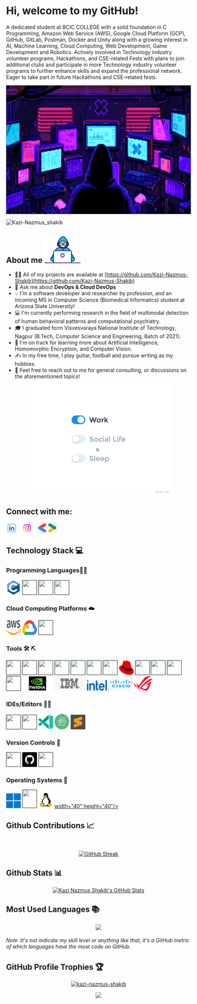 <h1 align="left"> Hi, welcome to my GitHub!</h1>

<p>A dedicated student at BCIC COLLEGE with a solid foundation in C Programming, Amazon Web Service (AWS), Google Cloud Platform (GCP), GitHub, GitLab, Postman, Docker and Unity along with a growing interest in AI, Machine Learning, Cloud Computing, Web Development, Game Development and Robotics. Actively involved in Technology industry volunteer programs, Hackathons, and CSE-related Fests with plans to join additional clubs and participate in more Technology industry volunteer programs to further enhance skills and expand the professional network. Eager to take part in future Hackathons and CSE-related fests.
</p>

<p><img align="center" alt="Coding" width="1000" height=350 src="https://github.com/Kazi-Nazmus-Shakib/Kazi-Nazmus-Shakib/blob/main/Mastermind.gif"></p>
<p align="left"> <img src="https://komarev.com/ghpvc/?username=Kazi-Nazmus-Shakib&label=Profile%20views&color=0e75b6&style=flat" alt="Kazi-Nazmus_shakib" /> </p>
 <h2 align="left">About me <img src="https://github.com/Kazi-Nazmus-Shakib/Kazi-Nazmus-Shakib/blob/main/Logo%201.gif" width="100"></h2>

- 👨‍💻 All of my projects are available at [https://github.com/Kazi-Nazmus-Shakib](https://github.com/Kazi-Nazmus-Shakib)
- 💬 Ask me about **DevOps & Cloud DevOps**
- 💡   I'm a software developer and researcher by profession, and an incoming MS in Computer Science (Biomedical Informatics) student at Arizona State University!
- 💻  I'm currently performing research in the field of multimodal detection of human behavioral patterns and computational psychiatry.
- 🎓 I graduated form Visvesvaraya National Institute of Technology, Nagpur (B.Tech, Computer Science and Engineering, Batch of 2021).
- 🌱  I'm on track for learning more about Artificial Intelligence, Homomorphic Encryption, and Computer Vision.
- ✍️  In my free time, I play guitar, football and pursue writing as my hobbies.
- 💬  Feel free to reach out to me for general consulting, or discussions on the aforementioned topics!

<p>
<p align="center">  <img src="https://github.com/Kazi-Nazmus-Shakib/Kazi-Nazmus-Shakib/blob/main/Images/life_balance.gif" width="400"> 
</p>
<h2 align="left">Connect with me:</h2>

<p align="left">
<a href="https://www.linkedin.com/in/kazinazmusshakib21/"><img height="30" src="https://github.com/Kazi-Nazmus-Shakib/Kazi-Nazmus-Shakib/blob/main/Images/LinkedIn.png"></a>&nbsp;&nbsp;
<a href="https://www.instagram.com/nazmus_shakib115?igsh=MXg2ajI5NG81Y2MxNw=="><img height="30" src="https://github.com/Kazi-Nazmus-Shakib/Kazi-Nazmus-Shakib/blob/main/Images/Instagram.png"></a>&nbsp;&nbsp;
<a href="https://g.dev/Kazi-Nazmus-Shakib"><img height="30" src= "https://github.com/Kazi-Nazmus-Shakib/Kazi-Nazmus-Shakib/blob/main/Images/GoogleDev.png"></a>&nbsp;&nbsp;
 </p>


## Technology Stack 💻

### Programming Languages👨‍💻

<p align="left">
 <a title="C" href="https://www.cprogramming.com/" target="_blank" rel="noreferrer"><img src="https://raw.githubusercontent.com/devicons/devicon/master/icons/c/c-original.svg" alt="c" width="40" height="40"/></a>
 <a href=><img src="https://cdn.jsdelivr.net/gh/devicons/devicon@latest/icons/c/c-original.svg" width="40" height="40"/></a>      
 <a href=><img src="https://cdn.jsdelivr.net/gh/devicons/devicon@latest/icons/python/python-original.svg" width="40" height="40" /></a>
 <a href=><img src="https://cdn.jsdelivr.net/gh/devicons/devicon@latest/icons/bash/bash-original.svg"  width="40" height="40"/></a>
</p>

### Cloud Computing Platforms ☁️ 
<p align="left">           
 <a href=><img src="https://github.com/Kazi-Nazmus-Shakib/Kazi-Nazmus-Shakib/blob/main/Images/AWS%20Logo.png" width="40" height="40"/></a> 
<a href=><img src="https://github.com/Kazi-Nazmus-Shakib/Kazi-Nazmus-Shakib/blob/main/Images/Google%20Cloud%20Logo.png "width="40" height="40"/></a> 
<a href=><img src="https://cdn.jsdelivr.net/gh/devicons/devicon@latest/icons/azure/azure-original.svg" width="40" height="40"/></a> 
</p>

### Tools 🛠 ⛏
<p align="left"> 
<a href=><img src="https://cdn.jsdelivr.net/gh/devicons/devicon@latest/icons/unity/unity-original.svg"width="40" height="40"/></a>
<a href=><img src="https://cdn.jsdelivr.net/gh/devicons/devicon@latest/icons/docker/docker-original.svg" width="40" height="40"/></a>
<a href=><img src="https://cdn.jsdelivr.net/gh/devicons/devicon@latest/icons/kubernetes/kubernetes-original.svg"width="40" height="40"/></a>
<a href=><img src="https://cdn.jsdelivr.net/gh/devicons/devicon@latest/icons/digitalocean/digitalocean-original-wordmark.svg" width="40" height="40"/></a>
<a href=><img src="https://cdn.jsdelivr.net/gh/devicons/devicon@latest/icons/postman/postman-original.svg"width="40" height="40"/></a>
<a href=><img src="https://cdn.jsdelivr.net/gh/devicons/devicon@latest/icons/tensorflow/tensorflow-original.svg"width="40" height="40"/></a> 
<a href=><img src="https://cdn.jsdelivr.net/gh/devicons/devicon@latest/icons/firebase/firebase-original.svg" width="40" height="40"/></a>
<a href=><img src="https://github.com/Kazi-Nazmus-Shakib/Kazi-Nazmus-Shakib/blob/main/Images/Red%20Hat%20Logo.png" width="40" height="40"/></a>
<a href=><img src="https://cdn.jsdelivr.net/gh/devicons/devicon@latest/icons/notion/notion-original.svg"  width="40" height="40"/></a>
<a href=><img src="https://cdn.jsdelivr.net/gh/devicons/devicon@latest/icons/salesforce/salesforce-original.svg" width="40" height="40"/></a>
<a href=><img src="https://cdn.jsdelivr.net/gh/devicons/devicon@latest/icons/kaggle/kaggle-original.svg" width="40" height="40"/></a>
<a href=><img src="https://cdn.jsdelivr.net/gh/devicons/devicon@latest/icons/slack/slack-original.svg" width="40" height="40"/></a>
<a href=><img src="https://github.com/Kazi-Nazmus-Shakib/Kazi-Nazmus-Shakib/blob/main/Images/Nvidia%20Logo.png" width="83" height="40"/></a>
<a href=><img src="https://github.com/Kazi-Nazmus-Shakib/Kazi-Nazmus-Shakib/blob/main/Images/IBM%20Logo.png" width="85" height="40"/></a>
<a href=><img src="https://github.com/Kazi-Nazmus-Shakib/Kazi-Nazmus-Shakib/blob/main/Images/Intel%20Logo.png"  width="60" height="30"/></a>         
<a href=><img src="https://github.com/Kazi-Nazmus-Shakib/Kazi-Nazmus-Shakib/blob/main/Images/CISCO%20Logo.png"  width="60" height="40"/></a>
<a href=><img src="https://github.com/Kazi-Nazmus-Shakib/Kazi-Nazmus-Shakib/blob/main/Images/ASUS%20ROG%20Logo.png" width="50" height="40"/></a>

### IDEs/Editors 👨‍🔧
<p align="left"> 
  <a href=><img src="https://cdn.jsdelivr.net/gh/devicons/devicon@latest/icons/visualstudio/visualstudio-original.svg" width="40" height="40"/></a>
  <a href=><img src="https://cdn.jsdelivr.net/gh/devicons/devicon@latest/icons/vscode/vscode-original.svg" width="40" height="40"/></a>
<a href=><img src="https://github.com/Kazi-Nazmus-Shakib/Kazi-Nazmus-Shakib/blob/main/Images/Visual%20Studio%20Code%20Insiders.png" width="40" height="40"/></a>
 <a href=><img src="https://github.com/Kazi-Nazmus-Shakib/Kazi-Nazmus-Shakib/blob/main/Images/Atom%20Logo.png" width="40" height="42"/></a>
 <a href=><img src="https://github.com/Kazi-Nazmus-Shakib/Kazi-Nazmus-Shakib/blob/main/Images/Sublime%20Text%20Logo.png"  width="40" height="40"/></a>

### Version Controls 🔧
<p align="left"> 
 <a href=><img src="https://cdn.jsdelivr.net/gh/devicons/devicon@latest/icons/git/git-original.svg"  width="40" height="40"/></a>
 <a href=><img src="https://github.com/Kazi-Nazmus-Shakib/Kazi-Nazmus-Shakib/blob/main/Images/GitHub%20Logo.png"width="40" height="40"/></a>
 <a href=><img src="https://cdn.jsdelivr.net/gh/devicons/devicon@latest/icons/gitlab/gitlab-original.svg" width="40" height="40"/></a>

### Operating Systems 🐧
 <p align="left"> 
   <a href=><img src="https://github.com/Kazi-Nazmus-Shakib/Kazi-Nazmus-Shakib/blob/main/Images/Windows%20Logo.png" width="40" height="40"/></a>
    <a href=> 
            <img src="https://cdn.jsdelivr.net/gh/devicons/devicon@latest/icons/android/android-original.svg" width="40" height="50"/></a>
    <a href=><img src="https://github.com/Kazi-Nazmus-Shakib/Kazi-Nazmus-Shakib/blob/main/Images/Linux%20Logo.png"  width="40" height="45"/></a>
    <a href=>  width="40" height="40"/></a>

## Github Contributions 📈
<br>
<p align='center'>
<a href="https://git.io/streak-stats"><img src="https://streak-stats.demolab.com?user=Kazi-Nazmus-Shakib&theme=dark&date_format=M%20j%5B%2C%20Y%5D&ring=00FFFF&currStreakLabel=00FFFF&stroke=808080&fire=00FFFF&background=202020" alt="GitHub Streak" /></a> </p>


## Github Stats 📊
<p align="center">
 <a href="https://github.com/Kazi-Nazmus-Shakib/Kazi-Nazmus-Shakib"><img alt="Kazi Nazmus Shakib's GitHub Stats" src="https://github-readme-stats.vercel.app/api?username=Kazi-Nazmus-Shakib&show_icons=true&theme=github_dark&rank_icon=github"></a> </p>
      
## Most Used Languages 📚
<p align="center">
 <a href="https://github.com/Kazi-Nazmus-Shakib/convoychat">
  <img height=200 align="center" src="https://github-readme-stats.vercel.app/api/top-langs?username=Kazi-Nazmus-Shakib&layout=compact&show_icons=true&theme=github_dark&rank_icon=github" /> </a></p>
<p align='center'>
<h6> Note :It's not indicate my skill level or anything like that, it's a GitHub metric of which languages have the most code on GitHub.</h6>
</p>

## GitHub Profile Trophies 🏆
<p align="center">
<a href="https://github.com/ryo-ma/github-profile-trophy"><img src="https://github-profile-trophy.vercel.app/?username=kazi-nazmus-shakib&theme=algolia" alt="kazi-nazmus-shakib" /></a> </p>

<p align="center">
<img src="https://github.com/Kazi-Nazmus-Shakib/Kazi-Nazmus-Shakib/blob/main/Images/ROG%20Walpaper%201.gif" /> </a></p>









 
  






























